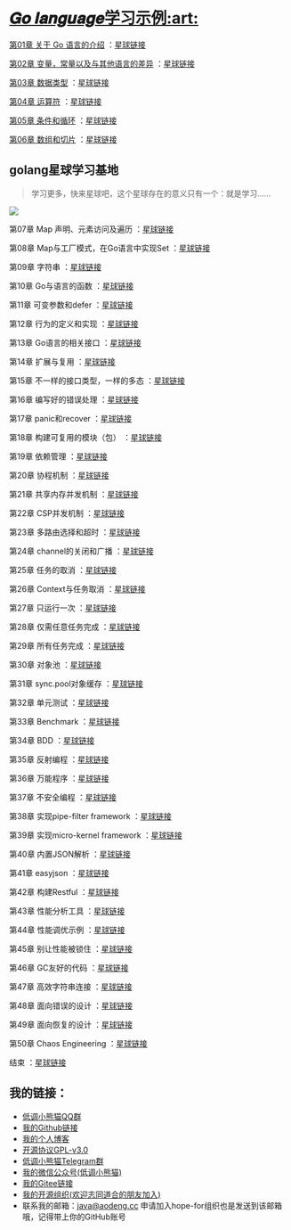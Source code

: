 <h1><a href="https://github.com/java-aodeng/golang-examples">𝑮𝒐 𝒍𝒂𝒏𝒈𝒖𝒂𝒈𝒆学习示例:art:</a></h1>

<a href="https://github.com/java-aodeng/golang-examples/blob/master/go-01/1.md">第01章 关于 Go 语言的介绍</a> ：<a href="https://t.zsxq.com/fuRr33f">星球链接</a>

<a href="https://github.com/java-aodeng/golang-examples/blob/master/go-02/1.md">第02章 变量，常量以及与其他语言的差异</a> ：<a href="https://t.zsxq.com/qrBMbuB">星球链接</a>

<a href="https://github.com/java-aodeng/golang-examples/blob/master/go-03/1.md">第03章 数据类型</a> ：<a href="https://t.zsxq.com/Vn2rfAm">星球链接</a>

<a href="https://github.com/java-aodeng/golang-examples/blob/master/go-04/1.md">第04章 运算符</a> ：<a href="https://t.zsxq.com/qvvzZb2">星球链接</a>

<a href="https://github.com/java-aodeng/golang-examples/blob/master/go-05/1.md">第05章 条件和循环</a> ：<a href="https://t.zsxq.com/fyBiMJI">星球链接</a>

<a href="https://github.com/java-aodeng/golang-examples/blob/master/go-06/1.md">第06章 数组和切片</a> ：<a href="https://t.zsxq.com/3N3jMB2">星球链接</a>

## golang星球学习基地
> 学习更多，快来星球吧，这个星球存在的意义只有一个：就是学习……

![](https://i.loli.net/2019/06/13/5d01b9fbec81470229.png)

第07章 Map 声明、元素访问及遍历 ：<a href="https://t.zsxq.com/qvvzZb2">星球链接</a>

第08章 Map与工厂模式，在Go语言中实现Set ：<a href="https://t.zsxq.com/qvvzZb2">星球链接</a>

第09章 字符串 ：<a href="https://t.zsxq.com/qvvzZb2">星球链接</a>

第10章 Go与语言的函数 ：<a href="https://t.zsxq.com/qvvzZb2">星球链接</a>

第11章 可变参数和defer ：<a href="https://t.zsxq.com/qvvzZb2">星球链接</a>

第12章 行为的定义和实现 ：<a href="https://t.zsxq.com/qvvzZb2">星球链接</a>

第13章 Go语言的相关接口 ：<a href="https://t.zsxq.com/qvvzZb2">星球链接</a>

第14章 扩展与复用 ：<a href="https://t.zsxq.com/qvvzZb2">星球链接</a>

第15章 不一样的接口类型，一样的多态 ：<a href="https://t.zsxq.com/qvvzZb2">星球链接</a>

第16章 编写好的错误处理 ：<a href="https://t.zsxq.com/qvvzZb2">星球链接</a>

第17章 panic和recover ：<a href="https://t.zsxq.com/qvvzZb2">星球链接</a>

第18章 构建可复用的模块（包） ：<a href="https://t.zsxq.com/qvvzZb2">星球链接</a>

第19章 依赖管理 ：<a href="https://t.zsxq.com/qvvzZb2">星球链接</a>

第20章 协程机制 ：<a href="https://t.zsxq.com/qvvzZb2">星球链接</a>

第21章 共享内存并发机制 ：<a href="https://t.zsxq.com/qvvzZb2">星球链接</a>

第22章 CSP并发机制 ：<a href="https://t.zsxq.com/qvvzZb2">星球链接</a>

第23章 多路由选择和超时 ：<a href="https://t.zsxq.com/qvvzZb2">星球链接</a>

第24章 channel的关闭和广播 ：<a href="https://t.zsxq.com/qvvzZb2">星球链接</a>

第25章 任务的取消 ：<a href="https://t.zsxq.com/qvvzZb2">星球链接</a>

第26章 Context与任务取消 ：<a href="https://t.zsxq.com/qvvzZb2">星球链接</a>

第27章 只运行一次 ：<a href="https://t.zsxq.com/qvvzZb2">星球链接</a>

第28章 仅需任意任务完成 ：<a href="https://t.zsxq.com/qvvzZb2">星球链接</a>

第29章 所有任务完成 ：<a href="https://t.zsxq.com/qvvzZb2">星球链接</a>

第30章 对象池 ：<a href="https://t.zsxq.com/qvvzZb2">星球链接</a>

第31章 sync.pool对象缓存 ：<a href="https://t.zsxq.com/qvvzZb2">星球链接</a>

第32章 单元测试 ：<a href="https://t.zsxq.com/qvvzZb2">星球链接</a>

第33章 Benchmark ：<a href="https://t.zsxq.com/qvvzZb2">星球链接</a>

第34章 BDD ：<a href="https://t.zsxq.com/qvvzZb2">星球链接</a>

第35章 反射编程 ：<a href="https://t.zsxq.com/qvvzZb2">星球链接</a>

第36章 万能程序 ：<a href="https://t.zsxq.com/qvvzZb2">星球链接</a>

第37章 不安全编程 ：<a href="https://t.zsxq.com/qvvzZb2">星球链接</a>

第38章 实现pipe-filter framework ：<a href="https://t.zsxq.com/qvvzZb2">星球链接</a>

第39章 实现micro-kernel framework ：<a href="https://t.zsxq.com/qvvzZb2">星球链接</a>

第40章 内置JSON解析 ：<a href="https://t.zsxq.com/qvvzZb2">星球链接</a>

第41章 easyjson ：<a href="https://t.zsxq.com/qvvzZb2">星球链接</a>

第42章 构建Restful ：<a href="https://t.zsxq.com/qvvzZb2">星球链接</a>

第43章 性能分析工具 ：<a href="https://t.zsxq.com/qvvzZb2">星球链接</a>

第44章 性能调优示例 ：<a href="https://t.zsxq.com/qvvzZb2">星球链接</a>

第45章 别让性能被锁住 ：<a href="https://t.zsxq.com/qvvzZb2">星球链接</a>

第46章 GC友好的代码 ：<a href="https://t.zsxq.com/qvvzZb2">星球链接</a>

第47章 高效字符串连接 ：<a href="https://t.zsxq.com/qvvzZb2">星球链接</a>

第48章 面向错误的设计 ：<a href="https://t.zsxq.com/qvvzZb2">星球链接</a>

第49章 面向恢复的设计 ：<a href="https://t.zsxq.com/qvvzZb2">星球链接</a>

第50章 Chaos Engineering ：<a href="https://t.zsxq.com/qvvzZb2">星球链接</a>

结束 ：<a href="https://t.zsxq.com/qvvzZb2">星球链接</a>

## 我的链接：

- [低调小熊猫QQ群](https://jq.qq.com/?_wv=1027&k=5y4H7Nz) 
- [我的Github链接](https://github.com/java-aodeng)
- [我的个人博客](https://aodeng.cc)
- [开源协议GPL-v3.0](https://github.com/java-aodeng/golang-examples/blob/master/LICENSE)
- [低调小熊猫Telegram群](https://t.me/joinchat/LSsyBxVKLGEkF5MtIhg6TQ)
- [我的微信公众号(低调小熊猫)](https://mp.weixin.qq.com/s/l5t8WSCG_-shiD4BPpLYiw) 
- [我的Gitee链接](https://gitee.com/java-aodeng)
- [我的开源组织(欢迎志同道合的朋友加入)](https://github.com/hope-for)
- 联系我的邮箱：java@aodeng.cc 申请加入hope-for组织也是发送到该邮箱哦，记得带上你的GitHub账号